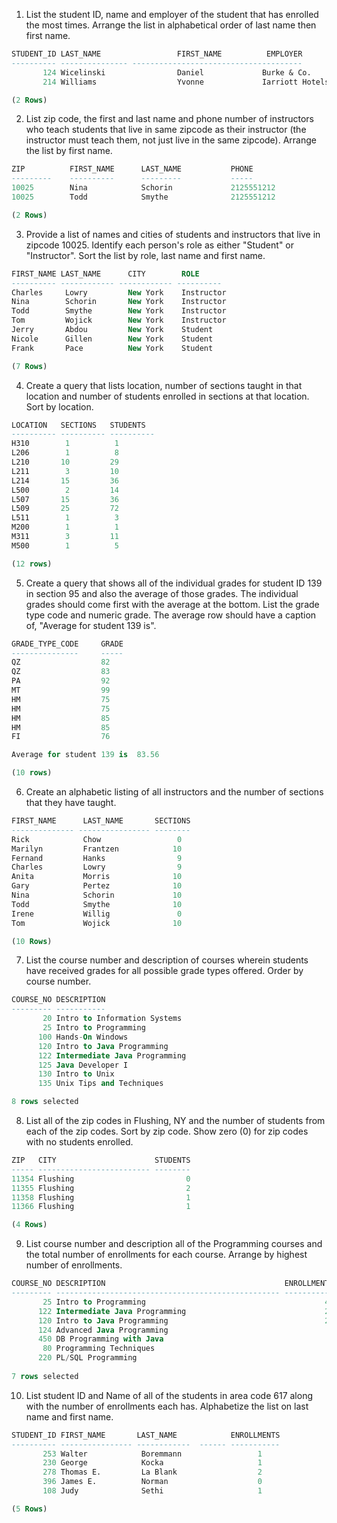 1. List the student ID, name and employer of the student that has enrolled the
most times. Arrange the list in alphabetical order of last name then first name.

```sql
STUDENT_ID LAST_NAME                 FIRST_NAME          EMPLOYER
---------- --------------- --------------------------------------
       124 Wicelinski                Daniel             Burke & Co.
       214 Williams                  Yvonne             Iarriott Hotels

(2 Rows)
```

2. List zip code, the first and last name and phone number of instructors who
teach students that live in same zipcode as their instructor  (the instructor
must teach them, not just live in the same zipcode).  Arrange the list by first
name.

```sql
ZIP          FIRST_NAME      LAST_NAME           PHONE
---------    ----------      ---------           -----
10025        Nina            Schorin             2125551212
10025        Todd            Smythe              2125551212

(2 Rows)
```

3. Provide a list of names and cities of students and instructors that live in
zipcode 10025. Identify each person's role as either "Student" or "Instructor".
Sort the list by role, last name and first name.

```sql
FIRST_NAME LAST_NAME      CITY        ROLE
---------- ------------ ------------ ----------
Charles     Lowry         New York    Instructor
Nina        Schorin       New York    Instructor
Todd        Smythe        New York    Instructor
Tom         Wojick        New York    Instructor
Jerry       Abdou         New York    Student
Nicole      Gillen        New York    Student
Frank       Pace          New York    Student

(7 Rows)
```

4. Create a query that lists location, number of sections taught in that
location and number of students enrolled in sections at that location. Sort by
location.

```sql
LOCATION   SECTIONS   STUDENTS
---------- ---------- ----------
H310        1          1
L206        1          8
L210       10         29
L211        3         10
L214       15         36
L500        2         14
L507       15         36
L509       25         72
L511        1          3
M200        1          1
M311        3         11
M500        1          5

(12 rows)
```

5. Create a query that shows all of the individual grades for student ID 139 in
section 95 and also the average of those grades. The individual grades should
come first with the average at the bottom. List the grade type code and numeric
grade. The average row should have a caption of, "Average for student 139 is".

```sql
GRADE_TYPE_CODE     GRADE
---------------     -----
QZ                  82
QZ                  83
PA                  92
MT                  99
HM                  75
HM                  75
HM                  85
HM                  85
FI                  76

Average for student 139 is  83.56

(10 rows)
```

6. Create an alphabetic listing of all instructors and the number of sections
that they have taught.

```sql
FIRST_NAME      LAST_NAME       SECTIONS
-------------- ---------------- --------
Rick            Chow                 0
Marilyn         Frantzen            10
Fernand         Hanks                9
Charles         Lowry                9
Anita           Morris              10
Gary            Pertez              10
Nina            Schorin             10
Todd            Smythe              10
Irene           Willig               0
Tom             Wojick              10

(10 Rows)
```

7. List the course number and description of courses wherein students have
received grades for all possible grade types offered. Order by course number.

```sql
COURSE_NO DESCRIPTION
--------- -----------
       20 Intro to Information Systems
       25 Intro to Programming
      100 Hands-On Windows
      120 Intro to Java Programming
      122 Intermediate Java Programming
      125 Java Developer I
      130 Intro to Unix
      135 Unix Tips and Techniques

8 rows selected
```

8. List all of the zip codes in Flushing, NY and the number of students from
each of the zip codes. Sort by zip code. Show  zero (0) for zip codes with no
students enrolled.

```sql
ZIP   CITY                      STUDENTS
----- ------------------------- --------
11354 Flushing                         0
11355 Flushing                         2
11358 Flushing                         1
11366 Flushing                         1

(4 Rows)
```

9. List course number and description all of the Programming courses and the
total number of enrollments for each course. Arrange by highest number of
enrollments.

```sql
COURSE_NO DESCRIPTION                                        ENROLLMENTS
--------- -------------------------------------------------- -----------
       25 Intro to Programming                                        45
      122 Intermediate Java Programming                               24
      120 Intro to Java Programming                                   23
      124 Advanced Java Programming                                    8
      450 DB Programming with Java                                     1
       80 Programming Techniques                                       0
      220 PL/SQL Programming                                           0
 
7 rows selected
```

10. List student ID and Name of all of the students in area code 617 along with
the number of enrollments each has. Alphabetize the list on last name and first
name.

```sql
STUDENT_ID FIRST_NAME       LAST_NAME            ENROLLMENTS
---------- ---------------- ------------  ------ -----------
       253 Walter            Boremmann                 1
       230 George            Kocka                     1
       278 Thomas E.         La Blank                  2
       396 James E.          Norman                    0
       108 Judy              Sethi                     1 

(5 Rows)
```